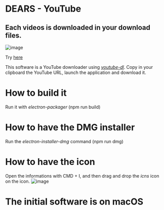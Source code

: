 # DEARS - YouTube
## Each videos is downloaded in your download files.

![image](https://cdn.discordapp.com/attachments/573915112440594432/740867347782565929/Capture_decran_2020-08-06_a_11.40.50.png)

Try [here](https://mega.nz/file/oB5kzKCY#1-RGgrXnIikEn8vzvl2WW-J20vQ9Ei2XATIQqmDyeM4)

This software is a YouTube downloader using [*youtube-dl*](https://github.com/ytdl-org/youtube-dl).
Copy in your clipboard the YouTube URL, launch the application and download it.

# How to build it

Run it with *electron-packager* (npm run build)

# How to have the DMG installer

Run the *electron-installer-dmg* command (npm run dmg)

# How to have the icon

Open the informations with CMD + I, and then drag and drop the *icns* icon on the icon.
![image](https://cdn.discordapp.com/attachments/573915112440594432/740266008215945417/Capture_decran_2020-08-04_a_19.50.47.png)

# The initial software is on macOS
